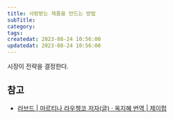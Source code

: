 ```yaml
---
title: 사랑받는 제품을 만드는 방법
subTitle:
category:
tags:
createdat: 2023-08-24 10:56:00
updatedat: 2023-08-24 10:56:00
---
```


시장이 전략을 결정한다.

## 참고

- [러브드 \| 마르티나 라우쳉코 저자(글) · 옥지혜 번역 \| 제이펍](https://product.kyobobook.co.kr/detail/S000203108865)
